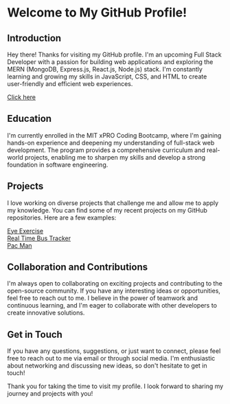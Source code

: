 # Welcome to My GitHub Profile!

## Introduction
Hey there! Thanks for visiting my GitHub profile. I'm an upcoming Full Stack Developer with a passion for building web applications and exploring the MERN (MongoDB, Express.js, React.js, Node.js) stack. I'm constantly learning and growing my skills in JavaScript, CSS, and HTML to create user-friendly and efficient web experiences.

[Click here](https://titomazzetta.github.io/profile/)


## Education
I'm currently enrolled in the MIT xPRO Coding Bootcamp, where I'm gaining hands-on experience and deepening my understanding of full-stack web development. The program provides a comprehensive curriculum and real-world projects, enabling me to sharpen my skills and develop a strong foundation in software engineering.

## Projects
I love working on diverse projects that challenge me and allow me to apply my knowledge. You can find some of my recent projects on my GitHub repositories. Here are a few examples:

[Eye Exercise](https://github.com/titomazzetta/Eye-Exercise-)
<br>
[Real Time Bus Tracker](https://github.com/titomazzetta/Real-Time-Bus-Tracking-)
<BR>
[Pac Man](https://github.com/titomazzetta/pac-man)


## Collaboration and Contributions
I'm always open to collaborating on exciting projects and contributing to the open-source community. If you have any interesting ideas or opportunities, feel free to reach out to me. I believe in the power of teamwork and continuous learning, and I'm eager to collaborate with other developers to create innovative solutions.

## Get in Touch
If you have any questions, suggestions, or just want to connect, please feel free to reach out to me via email or through social media. I'm enthusiastic about networking and discussing new ideas, so don't hesitate to get in touch!

Thank you for taking the time to visit my profile. I look forward to sharing my journey and projects with you!
